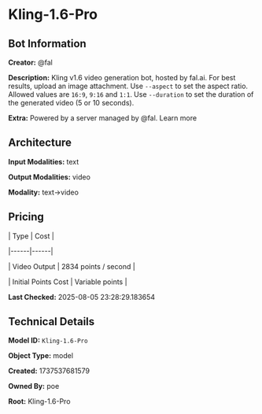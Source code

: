 # Kling-1.6-Pro

## Bot Information

**Creator:** @fal

**Description:** Kling v1.6 video generation bot, hosted by fal.ai. For best results, upload an image attachment.
Use `--aspect` to set the aspect ratio. Allowed values are `16:9`, `9:16` and `1:1`. Use `--duration` to set the duration of the generated video (5 or 10 seconds).

**Extra:** Powered by a server managed by @fal. Learn more


## Architecture

**Input Modalities:** text

**Output Modalities:** video

**Modality:** text->video


## Pricing

| Type | Cost |

|------|------|

| Video Output | 2834 points / second |

| Initial Points Cost | Variable points |


**Last Checked:** 2025-08-05 23:28:29.183654


## Technical Details

**Model ID:** `Kling-1.6-Pro`

**Object Type:** model

**Created:** 1737537681579

**Owned By:** poe

**Root:** Kling-1.6-Pro
